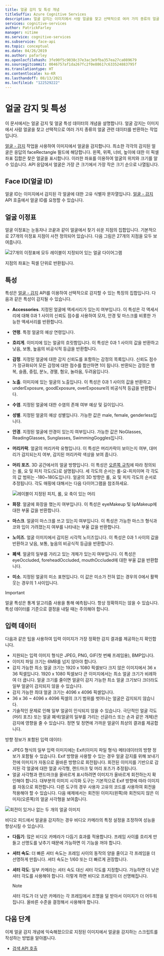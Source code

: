 ```yaml
---
title: 얼굴 감지 및 특성 개념
titleSuffix: Azure Cognitive Services
description: 얼굴 감지는 이미지에서 사람 얼굴을 찾고 선택적으로 여러 가지 종류의 얼굴 관련 데이터를 반환하는 작업입니다.
services: cognitive-services
author: PatrickFarley
manager: nitime
ms.service: cognitive-services
ms.subservice: face-api
ms.topic: conceptual
ms.date: 04/26/2019
ms.author: pafarley
ms.openlocfilehash: 3fe90f5c9038c37e3ac3e9fba357ea27ca089679
ms.sourcegitcommit: 0046757af1da267fc2f0e88617c633524883795f
ms.translationtype: HT
ms.contentlocale: ko-KR
ms.lasthandoff: 08/13/2021
ms.locfileid: "122529222"
---
```

# <a name="face-detection-and-attributes"></a>얼굴 감지 및 특성

이 문서에서는 얼굴 감지 및 얼굴 특성 데이터의 개념을 설명합니다. 얼굴 감지는 이미지에서 사람 얼굴을 찾고 선택적으로 여러 가지 종류의 얼굴 관련 데이터를 반환하는 작업입니다.

[얼굴 - 감지](https://westus.dev.cognitive.microsoft.com/docs/services/563879b61984550e40cbbe8d/operations/563879b61984550f30395236) 작업을 사용하여 이미지에서 얼굴을 감지합니다. 최소한 각각의 감지된 얼굴은 응답의 faceRectangle 필드에 해당합니다. 왼쪽, 위쪽, 너비, 높이에 대한 이 픽셀 좌표 집합은 찾은 얼굴을 표시합니다. 이러한 좌표를 이용하여 얼굴의 위치와 크기를 알 수 있습니다. API 응답에서 얼굴은 가장 큰 크기에서 가장 작은 크기 순으로 나열됩니다.

## <a name="face-id"></a>Face ID(얼굴 ID)

얼굴 ID는 이미지에서 감지된 각 얼굴에 대한 고유 식별자 문자열입니다. [얼굴 - 감지](https://westus.dev.cognitive.microsoft.com/docs/services/563879b61984550e40cbbe8d/operations/563879b61984550f30395236) API 호출에서 얼굴 ID를 요청할 수 있습니다.

## <a name="face-landmarks"></a>얼굴 이정표

얼굴 이정표는 눈동자나 코끝과 같이 얼굴에서 찾기 쉬운 지점의 집합입니다. 기본적으로 27개의 이정표 지점이 사전 정의되어 있습니다. 다음 그림은 27개의 지점을 모두 보여줍니다.

![27개의 이정표에 모두 레이블이 지정되어 있는 얼굴 다이어그램](../Images/landmarks.1.jpg)

지점의 좌표는 픽셀 단위로 반환됩니다.

## <a name="attributes"></a>특성

특성은 [얼굴 - 감지](https://westus.dev.cognitive.microsoft.com/docs/services/563879b61984550e40cbbe8d/operations/563879b61984550f30395236) API를 이용하여 선택적으로 감지할 수 있는 특징의 집합입니다. 다음과 같은 특성이 감지될 수 있습니다.

* **Accessories**. 지정된 얼굴에 액세서리가 있는지 여부입니다. 이 특성은 각 액세서리에 대해 0과 1 사이의 신뢰도 점수를 사용하여 모자, 안경 및 마스크를 비롯한 가능한 액세서리를 반환합니다.
* **연령**. 특정 얼굴의 예상 연령입니다.
* **흐리게**. 이미지에 있는 얼굴의 흐릿함입니다. 이 특성은 0과 1 사이의 값을 반환하고 낮음, 보통, 높음의 비공식적 등급을 반환합니다.
* **감정**. 지정된 얼굴에 대한 감지 신뢰도를 포함하는 감정의 목록입니다. 신뢰도 점수가 정규화되어 모든 감정에 대한 점수를 합산하면 1이 됩니다. 반환되는 감정은 행복, 슬픔, 중립, 분노, 경멸, 혐오, 놀라움, 두려움입니다.
* **노출**. 이미지에 있는 얼굴의 노출입니다. 이 특성은 0과 1 사이의 값을 반환하고 underExposure, goodExposure, overExposure의 비공식적 등급을 반환합니다.
* **수염**. 지정된 얼굴에 대한 수염의 존재 여부 예상 및 길이입니다.
* **성별**. 지정된 얼굴의 예상 성별입니다. 가능한 값은 male, female, genderless입니다.
* **안경**. 지정된 얼굴에 안경이 있는지 여부입니다. 가능한 값은 NoGlasses, ReadingGlasses, Sunglasses, SwimmingGoggles입니다.
* **머리카락**. 얼굴의 머리카락 유형입니다. 이 특성은 머리카락이 보이는지 여부, 대머리가 감지되는지 여부, 감지된 머리카락 색상을 보여 줍니다.
* **머리 포즈**. 3D 공간에서의 얼굴 방향입니다. 이 특성은 [오른쪽 규칙](https://en.wikipedia.org/wiki/Right-hand_rule)에 따라 정의되는 롤, 요 및 피치 각도(도)로 설명됩니다. 세 각도의 순서는 롤-요-피치이며 각 각도의 값 범위는 -180~180도입니다. 얼굴의 3D 방향은 롤, 요 및 피치 각도의 순서로 추정됩니다. 각도 매핑에 대해서는 다음 다이어그램을 참조하세요.

    ![레이블이 지정된 피치, 롤, 요 축이 있는 머리](../Images/headpose.1.jpg)
* **화장**. 얼굴에 화장을 했는지 여부입니다. 이 특성은 eyeMakeup 및 lipMakeup에 대한 부울 값을 반환합니다.
* **마스크**.  얼굴이 마스크를 쓰고 있는지 여부입니다. 이 특성은 가능한 마스크 형식과 코와 입이 가려졌는지 여부를 나타내는 부울 값을 반환합니다.
* **노이즈**. 얼굴 이미지에서 감지된 시각적 노이즈입니다. 이 특성은 0과 1 사이의 값을 반환하고 낮음, 보통, 높음의 비공식적 등급을 반환합니다.
* **폐색**. 얼굴의 일부를 가리고 있는 개체가 있는지 여부입니다. 이 특성은 eyeOccluded, foreheadOccluded, mouthOccluded에 대한 부울 값을 반환합니다.
* **미소**. 지정된 얼굴의 미소 표현입니다. 이 값은 미소가 전혀 없는 경우의 0에서 활짝 웃는 경우의 1 사이입니다.

> [!IMPORTANT]
> 얼굴 특성은 통계 알고리즘 사용을 통해 예측됩니다. 항상 정확하지는 않을 수 있습니다. 특성 데이터를 기준으로 결정을 내릴 때는 주의해야 합니다.

## <a name="input-data"></a>입력 데이터

다음과 같은 팁을 사용하여 입력 이미지가 가장 정확한 감지 결과를 제공하는지 확인합니다.

* 지원되는 입력 이미지 형식은 JPEG, PNG, GIF(첫 번째 프레임용), BMP입니다.
* 이미지 파일 크기는 6MB를 넘지 않아야 합니다.
* 감지 가능한 최소 얼굴 크기는 1920 x 1080 픽셀보다 크지 않은 이미지에서 36 x 36 픽셀입니다. 1920 x 1080 픽셀보다 큰 이미지에서는 최소 얼굴 크기가 비례하여 더 큽니다. 얼굴 크기를 줄이면 얼굴이 감지 가능한 최소 얼굴 크기보다 크더라도 일부 얼굴이 감지되지 않을 수 있습니다.
* 감지 가능한 최대 얼굴 크기는 4096 x 4096 픽셀입니다.
* 36 x 36 ~ 4096 x 4096 픽셀의 크기 범위를 벗어나는 얼굴은 감지되지 않습니다.
* 기술적인 문제로 인해 일부 얼굴이 인식되지 않을 수 있습니다. 극단적인 얼굴 각도(머리 포즈) 또는 얼굴 폐색(얼굴의 일부를 가리는 선글라스 또는 손과 같은 개체)은 감지에 영향을 줄 수 있습니다. 정면 및 정면에 가까운 얼굴이 최상의 결과를 제공합니다.

방향 정보가 포함된 입력 데이터:
* JPEG 형식의 일부 입력 이미지에는 Exif(이미지 파일 형식) 메타데이터의 방향 정보가 포함될 수 있습니다. Exif 방향을 사용할 수 있는 경우 얼굴 감지를 위해 보내기 전에 이미지가 자동으로 올바른 방향으로 회전됩니다. 회전된 이미지를 기반으로 감지된 각 얼굴에 대한 얼굴 사각형, 랜드마크 및 머리 포즈가 추정됩니다.
* 얼굴 사각형과 랜드마크을 올바르게 표시하려면 이미지가 올바르게 회전하는지 확인해야 합니다. 대부분의 이미지 시각화 도구는 기본적으로 Exif 방향에 따라 이미지를 자동으로 회전합니다. 다른 도구의 경우 사용자 고유의 코드를 사용하여 회전을 적용해야 할 수 있습니다. 다음 예제에서는 회전된 이미지(왼쪽)와 회전되지 않은 이미지(오른쪽)의 얼굴 사각형을 보여줍니다.

![회전이 있거나 없는 두 개의 얼굴 이미지](../Images/image-rotation.png)

비디오 피드에서 얼굴을 감지하는 경우 비디오 카메라의 특정 설정을 조정하여 성능을 향상시킬 수 있습니다.

* **다듬기**: 많은 비디오 카메라가 다듬기 효과를 적용합니다. 프레임 사이를 흐리게 만들고 선명도를 낮추기 때문에 가능하면 이 기능을 꺼야 합니다.
* **셔터 속도**: 더 빠른 셔터 속도는 프레임 사이의 동작의 양을 줄이고 각 프레임을 더 선명하게 만듭니다. 셔터 속도는 1/60 또는 더 빠르게 권장합니다.
* **셔터 각도**: 일부 카메라는 셔터 속도 대신 셔터 각도를 지정합니다. 가능하면 더 낮은 셔터 각도를 사용해야 합니다. 이렇게 하면 비디오 프레임이 더 선명해집니다.

    >[!NOTE]
    > 셔터 각도가 더 낮은 카메라는 각 프레임에서 조명을 덜 받아서 이미지가 더 어두워집니다. 올바른 수준을 결정해서 사용해야 합니다.

## <a name="next-steps"></a>다음 단계

이제 얼굴 감지 개념에 익숙해졌으므로 지정된 이미지에서 얼굴을 감지하는 스크립트를 작성하는 방법을 알아봅니다.

* [검색 API 호출](../Face-API-How-to-Topics/HowtoDetectFacesinImage.md)
